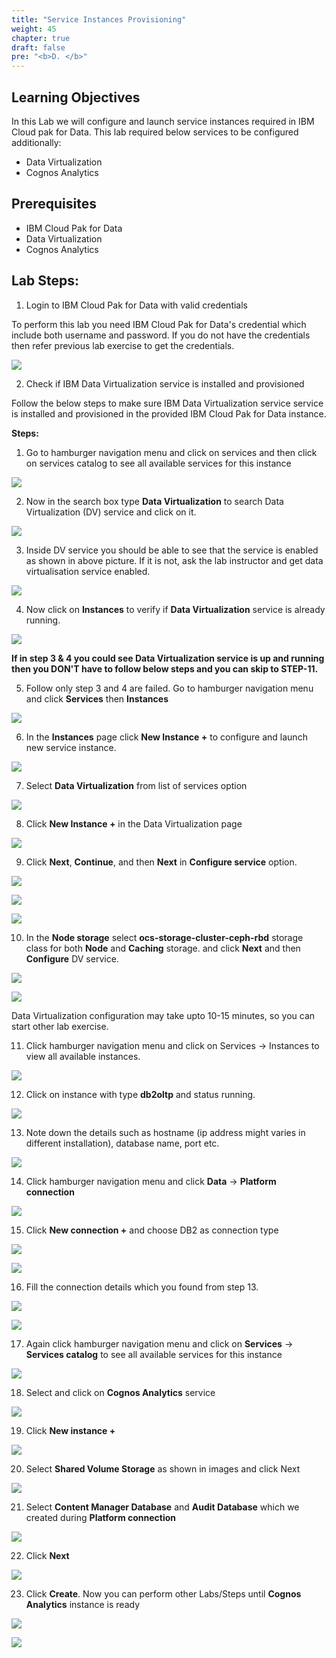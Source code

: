 ```yaml
---
title: "Service Instances Provisioning"
weight: 45
chapter: true
draft: false
pre: "<b>D. </b>"
---
```


<!--- # Service Instances Provisioning --->

## Learning Objectives
In this Lab we will configure and launch service instances required in IBM Cloud pak for Data. This lab required below services to be configured additionally:
- Data Virtualization
- Cognos Analytics

## Prerequisites
- IBM Cloud Pak for Data
- Data Virtualization
- Cognos Analytics

## Lab Steps:

1. Login to IBM Cloud Pak for Data with valid credentials

To perform this lab you need IBM Cloud Pak for Data's credential which include both username and password. If you do not have the credentials then refer previous lab exercise to get the credentials.

![](/static/images/00_getting_started/login.png)

2. Check if IBM Data Virtualization service is installed and provisioned

Follow the below steps to make sure IBM Data Virtualization service service is installed and provisioned in the provided IBM Cloud Pak for Data instance.

**Steps:**

1. Go to hamburger navigation menu and click on services and then click on services catalog to see all available services for this instance

![](/static/images/00_getting_started/dv_install_check.png)


2. Now in the search box type **Data Virtualization** to search Data Virtualization (DV) service and click on it.

![](/static/images/00_getting_started/service_catalog_dv.png)


3. Inside DV service you should be able to see that the service is enabled as shown in above picture. If it is not, ask the lab instructor and get data virtualisation service enabled.

![](/static/images/00_getting_started/dv_service_status.png)

4. Now click on **Instances** to verify if **Data Virtualization** service is already running.

![](/static/images/00_getting_started/dv_health.png)

**If in step 3 & 4 you could see Data Virtualization service is up and running then you DON'T have to follow below steps and you can skip to STEP-11.**

5. Follow only step 3 and 4 are failed. Go to hamburger navigation menu and click **Services** then **Instances**

![](/static/images/00_getting_started/lab0-1.png)

6. In the **Instances** page click **New Instance +** to configure and launch new service instance.

![](/static/images/00_getting_started/lab0-2.png)

7. Select **Data Virtualization** from list of services option

![](/static/images/00_getting_started/lab0-3.png)

8. Click **New Instance +** in the Data Virtualization page

![](/static/images/00_getting_started/lab0-4.png)

9. Click **Next**, **Continue**, and then **Next** in **Configure service** option.

![](/static/images/00_getting_started/lab0-5.png)

![](/static/images/00_getting_started/lab0-6.png)

![](/static/images/00_getting_started/lab0-7.png)

10. In the **Node storage** select **ocs-storage-cluster-ceph-rbd** storage class for both **Node** and **Caching** storage. and click **Next** and then **Configure** DV service.

![](/static/images/00_getting_started/lab0-8.png)

![](/static/images/00_getting_started/lab0-9.png)

Data Virtualization configuration may take upto 10-15 minutes, so you can start other lab exercise.

11. Click hamburger navigation menu and click on Services -> Instances to view all available instances.

![](/static/images/00_getting_started/service_instance.png)

12. Click on instance with type **db2oltp** and status running.

![](/static/images/00_getting_started/cognos_instance_1.png)

13. Note down the details such as hostname (ip address might varies in different installation), database name, port etc.

![](/static/images/00_getting_started/cognos_instance_2.png)

14. Click hamburger navigation menu and click **Data** -> **Platform connection**

![](/static/images/00_getting_started/cognos_instance_3.png)

15. Click **New connection +** and choose DB2 as connection type

![](/static/images/00_getting_started/cognos_instance_4.png)

![](/static/images/00_getting_started/cognos_instance_5.png)

16. Fill the connection details which you found from step 13.

![](/static/images/00_getting_started/cognos_instance_6.png)

![](/static/images/00_getting_started/cognos_instance_7.png)

17. Again click hamburger navigation menu and click on **Services** -> **Services catalog** to see all available services for this instance

![](/static/images/00_getting_started/dv_install_check.png)

18. Select and click on **Cognos Analytics** service

![](/static/images/00_getting_started/cognos_instance_10.png)

19. Click **New instance +**

![](/static/images/00_getting_started/cognos_instance_11.png)

20. Select **Shared Volume Storage** as shown in images and click Next

![](/static/images/00_getting_started/cognos_instance_12.png)

21. Select **Content Manager Database** and **Audit Database** which we created during **Platform connection**

![](/static/images/00_getting_started/cognos_instance_13.png)

22. Click **Next**

![](/static/images/00_getting_started/cognos_instance_14.png)

23. Click **Create**. Now you can perform other Labs/Steps until **Cognos Analytics** instance is ready

![](/static/images/00_getting_started/cognos_instance_15.png)

![](/static/images/00_getting_started/cognos_instance_16.png)
